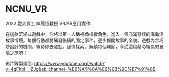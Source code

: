 # NCNU_VR
2022 暨大資工 陳履恆教授  VR/AR應用實作

在這款沉浸式遊戲中，你將以第一人稱視角操縱角色，進入一個充滿懸疑的海龜湯故事情境。每個行動都將觸發後續的固定事件，逐步揭開故事的全貌。遊戲內含巧妙設計的機關，等待你去發掘。謹慎探索，解鎖每個環節，享受這段精彩絕倫的冒險之旅吧！

影片錄製畫面: https://www.youtube.com/watch?v=4qFhbI_HZJg&ab_channel=%E6%A5%8A%E6%9B%9C%E7%91%8B
